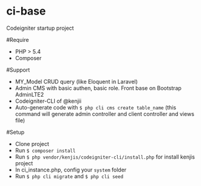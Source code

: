 # ci-base
Codeigniter startup project

#Require 
- PHP > 5.4
- Composer

#Support
- MY_Model CRUD query (like Eloquent in Laravel)
- Admin CMS with basic authen, basic role. Front base on Bootstrap AdminLTE2
- Codeigniter-CLI of @kenjii
- Auto-generate code with `$ php cli cms create table_name` (this command will generate admin controller and client controller and views file)

#Setup
- Clone project
- Run `$ composer install`
- Run `$ php vendor/kenjis/codeigniter-cli/install.php` for install kenjis project
- In ci_instance.php, config your `system` folder
- Run `$ php cli migrate` and `$ php cli seed`
